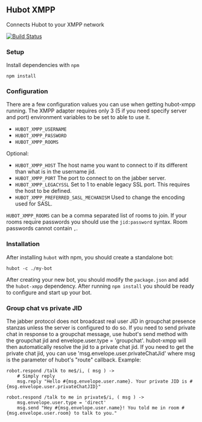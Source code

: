 ## Hubot XMPP

Connects Hubot to your XMPP network 

[![Build Status](https://secure.travis-ci.org/markstory/hubot-xmpp.png?branch=master)](http://travis-ci.org/markstory/hubot-xmpp)

### Setup

Install dependencies with `npm`

	npm install

### Configuration

There are a few configuration values you can use when getting hubot-xmpp
running. The XMPP adapter requires only 3 (5 if you need specify server
and port) environment variables to be set to able to use it.

* `HUBOT_XMPP_USERNAME`
* `HUBOT_XMPP_PASSWORD`
* `HUBOT_XMPP_ROOMS`

Optional:

* `HUBOT_XMPP_HOST` The host name you want to connect to if its different than
  what is in the username jid.
* `HUBOT_XMPP_PORT` The port to connect to on the jabber server.
* `HUBOT_XMPP_LEGACYSSL` Set to 1 to enable legacy SSL port.  This requires
  the host to be defined.
* `HUBOT_XMPP_PREFERRED_SASL_MECHANISM` Used to change the encoding used for SASL.

`HUBOT_XMPP_ROOMS` can be a comma separated list of rooms to join.  If
your rooms require passwords you should use the `jid:password` syntax.
Room passwords cannot contain `,`.

### Installation

After installing `hubot` with npm, you should create a standalone bot:

	hubot -c ./my-bot

After creating your new bot, you should modify the `package.json` and add the
`hubot-xmpp` dependency. After running `npm install` you should be ready to configure
and start up your bot.

### Group chat vs private JID
The jabber protocol does not broadcast real user JID in groupchat presence stanzas unless the server is configured to do so.
If you need to send private chat in response to a groupchat message, use hubot's send method with the groupchat jid and envelope.user.type = 'groupchat'. hubot-xmpp will then automatically resolve 
the jid to a private chat jid.
If you need to get the private chat jid, you can use 'msg.envelope.user.privateChatJid' where msg is the parameter of hubot's "route" callback.
Example:

    robot.respond /talk to me$/i, ( msg ) ->
        # Simply reply
        msg.reply "Hello #{msg.envelope.user.name}. Your private JID is #{msg.envelope.user.privateChatJID}"
  
    robot.respond /talk to me in private$/i, ( msg ) ->
        msg.envelope.user.type = 'direct'
        msg.send "Hey #{msg.envelope.user.name}! You told me in room #{msg.envelope.user.room} to talk to you."